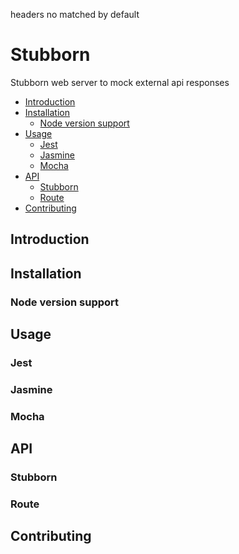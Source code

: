 headers no matched by default
# Stubborn

Stubborn web server to mock external api responses

- [Introduction](#introduction)
- [Installation](#installation)
  * [Node version support](#node-version-support)
- [Usage](#usage)
  * [Jest](#jest)
  * [Jasmine](#jasmine)
  * [Mocha](#mocha)
- [API](#api)
  * [Stubborn](#stubborn)
  * [Route](#route)
- [Contributing](#contributing)


## Introduction

## Installation
### Node version support

## Usage

### Jest

### Jasmine

### Mocha

## API
### Stubborn
### Route

## Contributing
